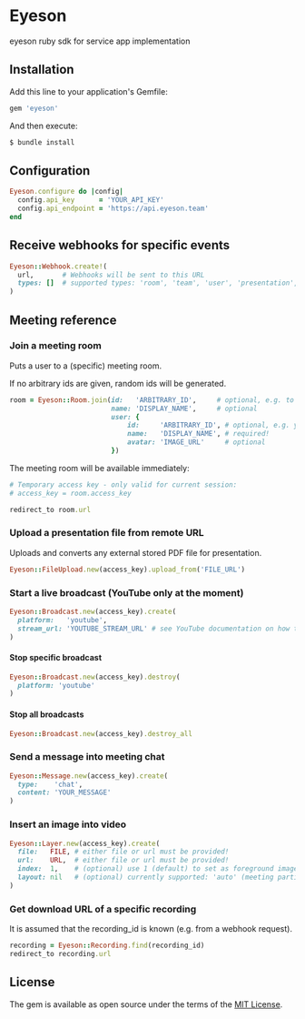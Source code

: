 # Eyeson
eyeson ruby sdk for service app implementation

## Installation
Add this line to your application's Gemfile:

```ruby
gem 'eyeson'
```

And then execute:
```bash
$ bundle install
```

## Configuration
```ruby
Eyeson.configure do |config|
  config.api_key      = 'YOUR_API_KEY'
  config.api_endpoint = 'https://api.eyeson.team'
end
```

## Receive webhooks for specific events

```ruby
Eyeson::Webhook.create!(
  url,       # Webhooks will be sent to this URL
  types: []  # supported types: 'room', 'team', 'user', 'presentation', 'broadcast', 'file'
)
```

## Meeting reference

### Join a meeting room

Puts a user to a (specific) meeting room.

If no arbitrary ids are given, random ids will be generated.

```ruby
room = Eyeson::Room.join(id:   'ARBITRARY_ID',     # optional, e.g. to join a specific room
                         name: 'DISPLAY_NAME',     # optional
                         user: {
                        	 id:     'ARBITRARY_ID', # optional, e.g. your internal user_id
                        	 name:   'DISPLAY_NAME', # required!
                        	 avatar: 'IMAGE_URL'     # optional
                         })
```

The meeting room will be available immediately:

```ruby
# Temporary access key - only valid for current session:
# access_key = room.access_key 

redirect_to room.url
```

### Upload a presentation file from remote URL

Uploads and converts any external stored PDF file for presentation.

```ruby
Eyeson::FileUpload.new(access_key).upload_from('FILE_URL')
```

### Start a live broadcast (YouTube only at the moment)

```ruby
Eyeson::Broadcast.new(access_key).create(
  platform:   'youtube',
  stream_url: 'YOUTUBE_STREAM_URL' # see YouTube documentation on how to get a stream url.
)
```

#### Stop specific broadcast

```ruby
Eyeson::Broadcast.new(access_key).destroy(
  platform: 'youtube'
)
```

#### Stop all broadcasts

```ruby
Eyeson::Broadcast.new(access_key).destroy_all
```

### Send a message into meeting chat

```ruby
Eyeson::Message.new(access_key).create(
  type:    'chat',
  content: 'YOUR_MESSAGE'
)
```

### Insert an image into video

```ruby
Eyeson::Layer.new(access_key).create(
  file:   FILE, # either file or url must be provided!
  url:    URL,  # either file or url must be provided!
  index:  1,    # (optional) use 1 (default) to set as foreground image and -1 to set as background image
  layout: nil   # (optional) currently supported: 'auto' (meeting participants will be arranged automatically), 'fixed' (meeting participants will be rendered at the bottom of the video, so your background content can be fully displayed.)
)
```

### Get download URL of a specific recording

It is assumed that the recording_id is known (e.g. from a webhook request).

```ruby
recording = Eyeson::Recording.find(recording_id)
redirect_to recording.url
```

## License
The gem is available as open source under the terms of the [MIT License](http://opensource.org/licenses/MIT).
